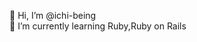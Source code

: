 👋 Hi, I’m @ichi-being  
🌱 I’m currently learning Ruby,Ruby on Rails

<!---
ichi-being/ichi-being is a ✨ special ✨ repository because its `README.md` (this file) appears on your GitHub profile.
You can click the Preview link to take a look at your changes.
--->
